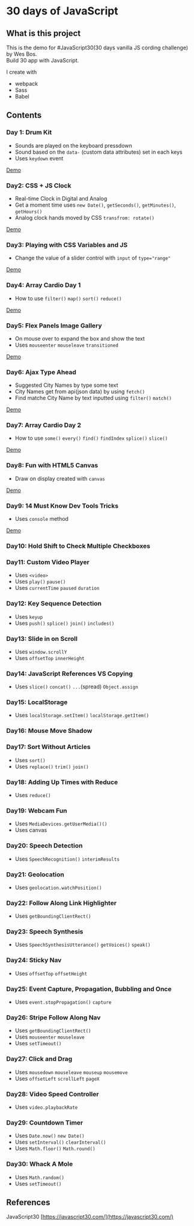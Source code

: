 # 30 days of JavaScript

## What is this project
This is the demo for #JavaScript30(30 days vanilla JS cording challenge) by Wes Bos.  
Build 30 app with JavaScript.

I create with

* webpack
* Sass
* Babel


## Contents

### Day 1: Drum Kit

* Sounds are played on the keyboard pressdown
* Sound based on the `data-` (custom data attributes) set in each keys
* Uses `keydown` event

[Demo](https://chocolat5.github.io/30days-of-javascript/day1/)


### Day2: CSS + JS Clock

* Real-time Clock in Digital and Analog
* Get a moment time uses `new Date()`, `getSeconds()`, `getMinutes()`, `getHours()`
* Analog clock hands moved by CSS `transfrom: rotate()`

[Demo](https://chocolat5.github.io/30days-of-javascript/day2/)


### Day3: Playing with CSS Variables and JS

* Change the value of a slider control with `input` of `type="range"`

[Demo](https://chocolat5.github.io/30days-of-javascript/day3/)

### Day4: Array Cardio Day 1

* How to use `filter()` `map()` `sort()` `reduce()`

[Demo](https://chocolat5.github.io/30days-of-javascript/day4/)

### Day5: Flex Panels Image Gallery

* On mouse over to expand the box and show the text
* Uses `mouseenter` `mouseleave` `transitioned`

[Demo](https://chocolat5.github.io/30days-of-javascript/day5/)

### Day6: Ajax Type Ahead

* Suggested City Names by type some text
* City Names get from api(json data) by using `fetch()`
* Find matche City Name by text inputted using `filter()` `match()`

[Demo](https://chocolat5.github.io/30days-of-javascript/day6/)


### Day7: Array Cardio Day 2

* How to use `some()` `every()` `find()` `findIndex` `splice()` `slice()`

[Demo](https://chocolat5.github.io/30days-of-javascript/day7/)

### Day8: Fun with HTML5 Canvas

* Draw on display created with `canvas`

[Demo](https://chocolat5.github.io/30days-of-javascript/day8/)

### Day9: 14 Must Know Dev Tools Tricks

* Uses `console` method

[Demo](https://chocolat5.github.io/30days-of-javascript/day9/)

### Day10: Hold Shift to Check Multiple Checkboxes

### Day11: Custom Video Player

* Uses `<video>`
* Uses `play()` `pause()`
* Uses `currentTime` `paused` `duration`


### Day12: Key Sequence Detection

* Uses `keyup`
* Uses `push()` `splice()` `join()` `includes()`

### Day13: Slide in on Scroll

* Uses `window.scrollY`
* Uses `offsetTop` `innerHeight`

### Day14: JavaScript References VS Copying

* Uses `slice()` `concat()` `...`(spread) `Object.assign`

### Day15: LocalStorage

* Uses `localStorage.setItem()` `localStorage.getItem()`

### Day16: Mouse Move Shadow

### Day17: Sort Without Articles

* Uses `sort()`
* Uses `replace()` `trim()` `join()`

### Day18: Adding Up Times with Reduce

* Uses `reduce()`

### Day19: Webcam Fun

* Uses `MediaDevices.getUserMedia()()`
* Uses canvas

### Day20: Speech Detection

* Uses `SpeechRecognition()` `interimResults`

### Day21: Geolocation

* Uses `geolocation.watchPosition()`

### Day22: Follow Along Link Highlighter

* Uses `getBoundingClientRect()`

### Day23: Speech Synthesis

* Uses `SpeechSynthesisUtterance()` `getVoices()` `speak()`

### Day24: Sticky Nav

* Uses `offsetTop` `offsetHeight`

### Day25: Event Capture, Propagation, Bubbling and Once

* Uses `event.stopPropagation()` `capture`

### Day26: Stripe Follow Along Nav

* Uses `getBoundingClientRect()`
* Uses `mouseenter` `mouseleave`
* Uses `setTimeout()`

### Day27: Click and Drag

* Uses `mousedown` `mouseleave` `mouseup` `mousemove`
* Uses `offsetLeft` `scrollLeft` `pageX`

### Day28: Video Speed Controller

* Uses `video.playbackRate`

### Day29: Countdown Timer

* Uses `Date.now()` `new Date()`
* Uses `setInterval()` `clearInterval()`
* Uses `Math.floor()` `Math.round()`

### Day30: Whack A Mole

* Uses `Math.random()`
* Uses `setTimeout()`

## References

JavaScript30 [https://javascript30.com/](https://javascript30.com/)